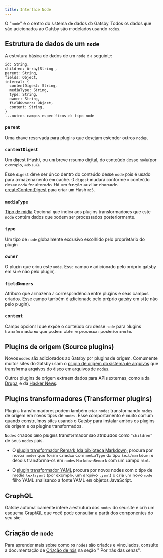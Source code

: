 ```yaml
---
title: Interface Node
---
```


O "`node`" é o centro do sistema de dados do Gatsby. Todos os dados que são adicionados ao Gatsby são modelados usando `nodes`.

## Estrutura de dados de um `node`

A estrutura básica de dados de um `node` é a seguinte:

```flow
id: String,
children: Array[String],
parent: String,
fields: Object,
internal: {
  contentDigest: String,
  mediaType: String,
  type: String,
  owner: String,
  fieldOwners: Object,
  content: String,
}
...outros campos específicos do tipo node
```

### `parent`

Uma chave reservada para plugins que desejam estender outros `nodes`.

### `contentDigest`

Um digest (Hash), ou um breve resumo digital, do conteúdo desse `node`(por exemplo, `md5sum`).

Esse `digest` deve ser único dentro do conteúdo desse `node` pois é usado para armazenamento em cache. O `digest` mudará conforme o conteúdo desse `node` for alterado. Há um função auxiliar chamado [createContentDigest](https://github.com/gatsbyjs/gatsby/blob/master/packages/gatsby-core-utils/src/create-content-digest.js) para criar um Hash `md5`.

### `mediaType`

[Tipo de mídia](https://pt.wikipedia.org/wiki/Tipo_de_m%C3%ADdia_da_Internet) Opcional que indica aos plugins transformadores que este  `node` contém dados que podem ser processados posteriormente.

### `type`

Um tipo de `node` globalmente exclusivo escolhido pelo proprietário do plugin.

### `owner`

O plugin que criou este `node`. Esse campo é adicionado pelo próprio gatsby em si (e não pelo plugin).

### `fieldOwners`

Atributo que armazena a correspondência entre plugins e seus campos criados. Esse campo também é adicionado pelo próprio gatsby em si (e não pelo plugin).

### `content`

Campo opcional que expõe o conteúdo cru desse `node` para plugins transformadores que podem obter e processar posteriormente.

## Plugins de origem (Source plugins)

Novos `nodes` são adicionados ao Gatsby por plugins de origem. Comumente muitos sites do Gatsby usam o [plugin de origem do sistema de arquivos](/packages/gatsby-source-filesystem/) que transforma arquivos do disco em arquivos de `nodes`.

Outros plugins de origem extraem dados para APIs externas, como a da
[Drupal](/packages/gatsby-source-drupal/) e da
[Hacker News](/packages/gatsby-source-hacker-news/).

## Plugins transformadores (Transformer plugins)

Plugins transformadores podem também criar `nodes` transformando `nodes` de origem em novos tipos de `nodes`. Esse comportamento é muito comum quando construímos sites usando o Gatsby para instalar ambos os plugins de origem e os plugins transformados.

`Nodes` criados pelo plugins transformador são atribuídos como "`children`" de seus `nodes` pais.

- O 
[plugin transformador Remark (da biblioteca Markdown)](/packages/gatsby-transformer-remark/)
procura por novos `nodes` que foram criados com `mediaType` do tipo `text/markdown`
e depois transforma-os em `nodes` `MarkdownRemark` com um campo `html`.

- O [plugin transformador YAML](/packages/gatsby-transformer-yaml/) procura por novos nodes com o tipo de media `text/yaml` (por exemplo. um arquivo `.yaml`) e cria um novo `node` filho YAML analisando a fonte YAML em objetos JavaScript.

## GraphQL

Gatsby automaticamente infere a estrutura dos `nodes` do seu site e cria um esquema GraphQL que você pode consultar a partir dos componentes do seu site.

## Criação de `node`

Para aprender mais sobre como os `nodes` são criados e vinculados, consulte a documentação de [Criação de nós](/docs/node-creation/) na seção "
Por trás das cenas".
